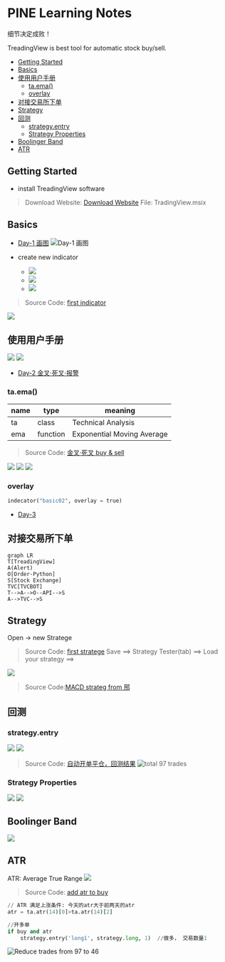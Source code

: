 <h1> PINE Learning Notes </h1>

细节决定成败！

TreadingView is best tool for automatic stock buy/sell.

- [Getting Started](#getting-started)
- [Basics](#basics)
- [使用用户手册](#使用用户手册)
  - [ta.ema()](#taema)
  - [overlay](#overlay)
- [对接交易所下单](#对接交易所下单)
- [Strategy](#strategy)
- [回测](#回测)
  - [strategy.entry](#strategyentry)
  - [Strategy Properties](#strategy-properties)
- [Boolinger Band](#boolinger-band)
- [ATR](#atr)
  
## Getting Started
* install TreadingView software
> Download Website: [Download Website](https://www.tradingview.com/desktop/)
File: TradingView.msix

## Basics
* [Day-1 画图](https://www.youtube.com/watch?v=6Nz2iPXo3xg)
![Day-1 画图](images/pickupData.png)

* create new indicator
  - ![](images/new_indicator.png)<br>
  - ![](images/new.png)
  - ![](images/dataWindow.png)
  
> Source Code: [first indicator](src/indicator01.pine)

![](images/addChart.png)

## 使用用户手册
![](images/manual.png) ![](images/manual2.png)

* [Day-2 金叉⋅死叉⋅报警](https://www.youtube.com/watch?v=1FxV9K9W9Vo)

### ta.ema() 

name|type|meaning
|---|---|---|
ta|class|Technical Analysis
ema|function|Exponential Moving Average

> Source Code: [金叉⋅死叉 buy & sell](src/indicator02.pine)

![](images/title.png)
![](images/fill.png)
![](images/alert.png)

### overlay
```py
indecator("basic02", overlay = true)
```

* [Day-3](https://www.youtube.com/watch?v=1yOFqMzrjWM&list=PL8nVz3ceLBeDRy9EFzd8Adux40Rxz94yi&index=9)

## 对接交易所下单
```mermaid
graph LR
T[TreadingView]
A(Alert)
O[Order-Python]
S[Stock Exchange]
TVC[TVCBOT]
T-->A-->O--API-->S
A-->TVC-->S
```

## Strategy

Open -> new Stratege

> Source Code: [first stratege](src/strategy01.pine)
Save ⟹ Strategy Tester(tab) ⟹ Load your strategy ⟹ 

![](images/strategy.png)

> Source Code:[MACD strateg from 邢](src/strategy02.pine)

## 回测

### strategy.entry
![](images/strategy.entry.png)
![](images/开多单.png)
> Source Code: [自动开单平仓，回测结果](src/strategy03.pine)
![total 97 trades](images/basic03.png)

### Strategy Properties
![](images/strategyProperties.png)
![](images/properties.png)

## Boolinger Band
![](images/boolingerBand.png)

## ATR

ATR: Average True Range
![](images/atr.png)
> Source Code: [add atr to buy](src/strategy05.pine)

```py
// ATR 满足上涨条件: 今天的atr大于前两天的atr
atr = ta.atr(14)[0]>ta.atr(14)[2]

//开多单
if buy and atr
    strategy.entry('long1', strategy.long, 1)  //做多， 交易数量1
```
![Reduce trades from 97 to 46](images/atrReduceTrade.png)